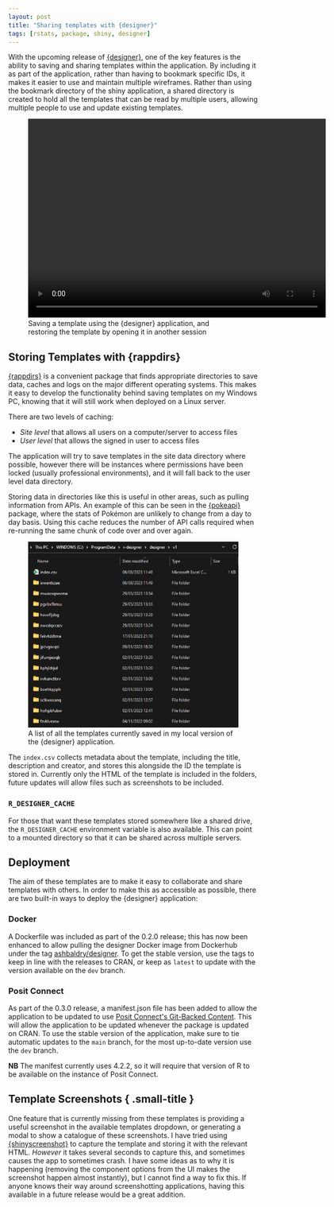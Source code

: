 ```yaml
---
layout: post
title: "Sharing templates with {designer}"
tags: [rstats, package, shiny, designer]
---
```


With the upcoming release of [{designer}](ashbaldry.github.io/designer/), one of the key features is the ability to saving and sharing templates within the application. By including it as part of the application, rather than having to bookmark specific IDs, it makes it easier to use and maintain multiple wireframes. Rather than using the bookmark directory of the shiny application, a shared directory is created to hold all the templates that can be read by multiple users, allowing multiple people to use and update existing templates.

<figure>
<video width="600" height="400" controls>
<source src="/assets/img/blog/designer-0-3-0/designer_template_example.mp4" type="video/mp4">
</video>

<figcaption>
Saving a template using the {designer} application, and restoring the template by opening it in another session
</figcaption>
</figure>

## Storing Templates with {rappdirs}

[{rappdirs}](https://rappdirs.r-lib.org/) is a convenient package that finds appropriate directories to save data, caches and logs on the major different operating systems. This makes it easy to develop the functionality behind saving templates on my Windows PC, knowing that it will still work when deployed on a Linux server. 

There are two levels of caching:

- *Site level* that allows all users on a computer/server to access files
- *User level* that allows the signed in user to access files

The application will try to save templates in the site data directory where possible, however there will be instances where permissions have been locked (usually professional environments), and it will fall back to the user level data directory.

Storing data in directories like this is useful in other areas, such as pulling information from APIs. An example of this can be seen in the [{pokeapi}](https://github.com/ashbaldry/pokeapi) package, where the stats of Pokémon are unlikely to change from a day to day basis. Using this cache reduces the number of API calls required when re-running the same chunk of code over and over again.

<figure>
<img src="../assets/img/blog/designer-0-3-0/designer-app-templates.png" alt="File explorer showing the template folders created by the designer application in the shared data directory">
<figcaption>
A list of all the templates currently saved in my local version of the {designer} application.
</figcaption>
</figure>

The `index.csv` collects metadata about the template, including the title, description and creator, and stores this alongside the ID the template is stored in. Currently only the HTML of the template is included in the folders, future updates will allow files such as screenshots to be included.

### `R_DESIGNER_CACHE`

For those that want these templates stored somewhere like a shared drive, the `R_DESIGNER_CACHE` environment variable is also available. This can point to a mounted directory so that it can be shared across multiple servers.

## Deployment

The aim of these templates are to make it easy to collaborate and share templates with others. In order to make this as accessible as possible, there are two built-in ways to deploy the {designer} application:

### Docker

A Dockerfile was included as part of the 0.2.0 release; this has now been enhanced to allow pulling the designer Docker image from Dockerhub under the tag [ashbaldry/designer](https://hub.docker.com/r/ashbaldry/designer#!). To get the stable version, use the tags to keep in line with the releases to CRAN, or keep as `latest` to update with the version available on the `dev` branch.

### Posit Connect

As part of the 0.3.0 release, a manifest.json file has been added to allow the application to be updated to use [Posit Connect's Git-Backed Content](https://docs.posit.co/connect/user/git-backed/). This will allow the application to be updated whenever the package is updated on CRAN. To use the stable version of the application, make sure to tie automatic updates to the `main` branch, for the most up-to-date version use the `dev` branch.

**NB** The manifest currently uses 4.2.2, so it will require that version of R to be available on the instance of Posit Connect.

<style>
.small-title h2 {
  font-size: 1.2em;
  font-weight: 600;
}
</style>

## Template Screenshots { .small-title }

One feature that is currently missing from these templates is providing a useful screenshot in the available templates dropdown, or generating a modal to show a catalogue of these screenshots. I have tried using [{shinyscreenshot}](https://github.com/daattali/shinyscreenshot) to capture the template and storing it with the relevant HTML. *However* it takes several seconds to capture this, and sometimes causes the app to sometimes crash. I have some ideas as to why it is happening (removing the component options from the UI makes the screenshot happen almost instantly), but I cannot find a way to fix this. If anyone knows their way around screenshotting applications, having this available in a future release would be a great addition.
